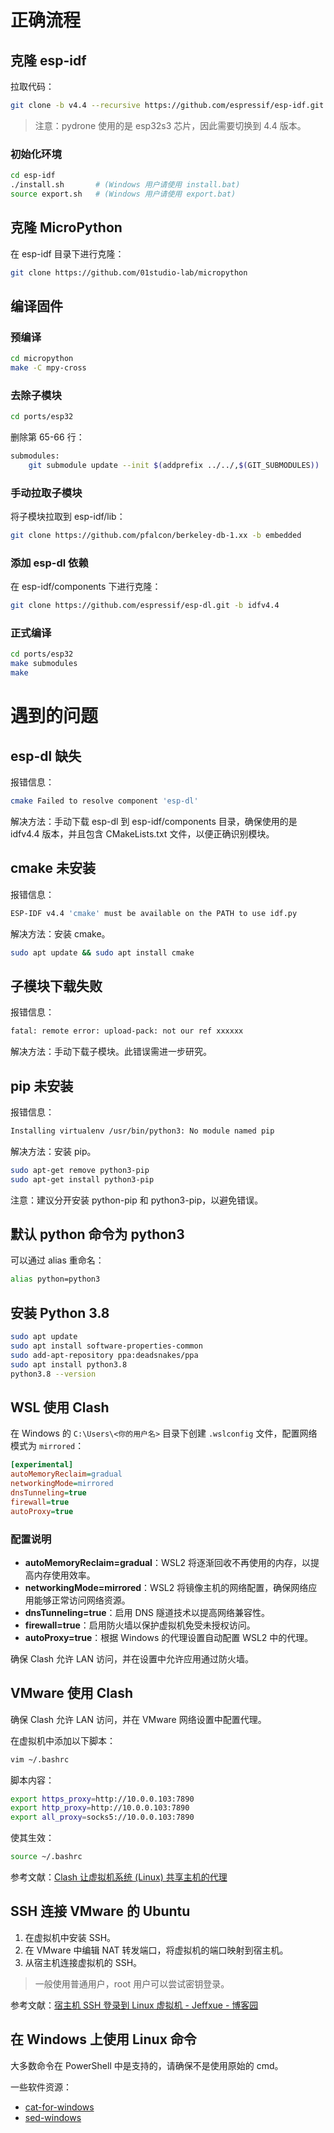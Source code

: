 
# 正确流程

## 克隆 esp-idf
拉取代码：

```bash
git clone -b v4.4 --recursive https://github.com/espressif/esp-idf.git
```

> 注意：pydrone 使用的是 esp32s3 芯片，因此需要切换到 4.4 版本。

### 初始化环境

```bash
cd esp-idf
./install.sh       # (Windows 用户请使用 install.bat)
source export.sh   # (Windows 用户请使用 export.bat)
```

## 克隆 MicroPython
在 esp-idf 目录下进行克隆：

```bash
git clone https://github.com/01studio-lab/micropython
```

## 编译固件

### 预编译

```bash
cd micropython
make -C mpy-cross
```

### 去除子模块

```bash
cd ports/esp32
```

删除第 65-66 行：

```bash
submodules:
	git submodule update --init $(addprefix ../../,$(GIT_SUBMODULES))
```

### 手动拉取子模块

将子模块拉取到 esp-idf/lib：

```bash
git clone https://github.com/pfalcon/berkeley-db-1.xx -b embedded
```

### 添加 esp-dl 依赖

在 esp-idf/components 下进行克隆：

```bash
git clone https://github.com/espressif/esp-dl.git -b idfv4.4
```

### 正式编译

```bash
cd ports/esp32
make submodules
make
```

# 遇到的问题

## esp-dl 缺失

报错信息：

```bash
cmake Failed to resolve component 'esp-dl'
```

解决方法：手动下载 esp-dl 到 esp-idf/components 目录，确保使用的是 idfv4.4 版本，并且包含 CMakeLists.txt 文件，以便正确识别模块。

## cmake 未安装

报错信息：

```bash
ESP-IDF v4.4 'cmake' must be available on the PATH to use idf.py
```

解决方法：安装 cmake。

```bash
sudo apt update && sudo apt install cmake
```

## 子模块下载失败

报错信息：

```bash
fatal: remote error: upload-pack: not our ref xxxxxx
```

解决方法：手动下载子模块。此错误需进一步研究。

## pip 未安装

报错信息：

```bash
Installing virtualenv /usr/bin/python3: No module named pip
```

解决方法：安装 pip。

```bash
sudo apt-get remove python3-pip
sudo apt-get install python3-pip
```

注意：建议分开安装 python-pip 和 python3-pip，以避免错误。

## 默认 python 命令为 python3

可以通过 alias 重命名：

```bash
alias python=python3
```

## 安装 Python 3.8

```bash
sudo apt update
sudo apt install software-properties-common
sudo add-apt-repository ppa:deadsnakes/ppa
sudo apt install python3.8
python3.8 --version
```

## WSL 使用 Clash

在 Windows 的 `C:\Users\<你的用户名>` 目录下创建 `.wslconfig` 文件，配置网络模式为 `mirrored`：

```ini
[experimental]
autoMemoryReclaim=gradual  
networkingMode=mirrored
dnsTunneling=true
firewall=true
autoProxy=true
```

### 配置说明

- **autoMemoryReclaim=gradual**：WSL2 将逐渐回收不再使用的内存，以提高内存使用效率。
- **networkingMode=mirrored**：WSL2 将镜像主机的网络配置，确保网络应用能够正常访问网络资源。
- **dnsTunneling=true**：启用 DNS 隧道技术以提高网络兼容性。
- **firewall=true**：启用防火墙以保护虚拟机免受未授权访问。
- **autoProxy=true**：根据 Windows 的代理设置自动配置 WSL2 中的代理。

确保 Clash 允许 LAN 访问，并在设置中允许应用通过防火墙。

## VMware 使用 Clash

确保 Clash 允许 LAN 访问，并在 VMware 网络设置中配置代理。

在虚拟机中添加以下脚本：

```bash
vim ~/.bashrc
```

脚本内容：

```bash
export https_proxy=http://10.0.0.103:7890
export http_proxy=http://10.0.0.103:7890
export all_proxy=socks5://10.0.0.103:7890
```

使其生效：

```bash
source ~/.bashrc
```

参考文献：[Clash 让虚拟机系统 (Linux) 共享主机的代理](https://www.skfwe.cn/p/clash%E8%AE%A9%E8%99%9A%E6%8B%9F%E6%9C%BA%E7%B3%BB%E7%BB%9Flinux-%E5%85%B1%E4%BA%AB%E4%B8%BB%E6%9C%BA%E7%9A%84%E4%BB%A3%E7%90%86/)

## SSH 连接 VMware 的 Ubuntu

1. 在虚拟机中安装 SSH。
2. 在 VMware 中编辑 NAT 转发端口，将虚拟机的端口映射到宿主机。
3. 从宿主机连接虚拟机的 SSH。

> 一般使用普通用户，root 用户可以尝试密钥登录。

参考文献：[宿主机 SSH 登录到 Linux 虚拟机 - Jeffxue - 博客园](https://www.cnblogs.com/Jeffxu/p/18110799)

## 在 Windows 上使用 Linux 命令

大多数命令在 PowerShell 中是支持的，请确保不是使用原始的 cmd。

一些软件资源：

- [cat-for-windows](https://github.com/TwiN/cat-for-windows)
- [sed-windows](https://github.com/mbuilov/sed-windows)
